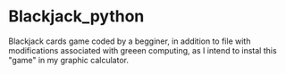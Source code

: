 # Blackjack_python
Blackjack cards game coded by a begginer, in addition to file with modifications associated with greeen computing, as I intend to instal this "game" in my graphic calculator.
